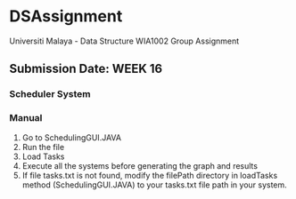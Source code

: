 # DSAssignment

Universiti Malaya - Data Structure WIA1002 Group Assignment

## Submission Date: WEEK 16

### Scheduler System

### Manual
1. Go to SchedulingGUI.JAVA
2. Run the file
3. Load Tasks
4. Execute all the systems before generating the graph and results
5. If file tasks.txt is not found, modify the filePath directory in loadTasks method (SchedulingGUI.JAVA) to your tasks.txt file path in your system.

